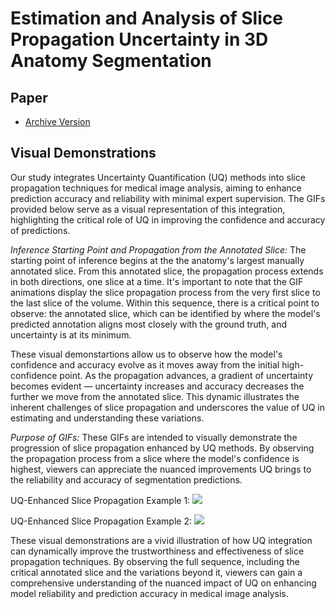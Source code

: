 # Estimation and Analysis of Slice Propagation Uncertainty in 3D Anatomy Segmentation
## Paper
- [Archive Version]()

## Visual Demonstrations
Our study integrates Uncertainty Quantification (UQ) methods into slice propagation techniques for medical image analysis, aiming to enhance prediction accuracy and reliability with minimal expert supervision. The GIFs provided below serve as a visual representation of this integration, highlighting the critical role of UQ in improving the confidence and accuracy of predictions.

*Inference Starting Point and Propagation from the Annotated Slice:*
The starting point of inference begins at the the anatomy's largest manually annotated slice. From this annotated slice, the propagation process extends in both directions, one slice at a time. It's important to note that the GIF animations display the slice propagation process from the very first slice to the last slice of the volume. Within this sequence, there is a critical point to observe: the annotated slice, which can be identified by where the model's predicted annotation aligns most closely with the ground truth, and uncertainty is at its minimum. 

These visual demonstartions allow us to observe how the model's confidence and accuracy evolve as it moves away from the initial high-confidence point. As the propagation advances, a gradient of uncertainty becomes evident — uncertainty increases and accuracy decreases the further we move from the annotated slice. This dynamic illustrates the inherent challenges of slice propagation and underscores the value of UQ in estimating and understanding these variations.

_Purpose of GIFs:_ These GIFs are intended to visually demonstrate the progression of slice propagation enhanced by UQ methods. By observing the propagation process from a slice where the model's confidence is highest, viewers can appreciate the nuanced improvements UQ brings to the reliability and accuracy of segmentation predictions.

UQ-Enhanced Slice Propagation Example 1:
![](GIFs/DecathSpleen_Vol28.gif)

UQ-Enhanced Slice Propagation Example 2:
![](GIFs/SLiver07_Vol02.gif)

These visual demonstrations are a vivid illustration of how UQ integration can dynamically improve the trustworthiness and effectiveness of slice propagation techniques. By observing the full sequence, including the critical annotated slice and the variations beyond it, viewers can gain a comprehensive understanding of the nuanced impact of UQ on enhancing model reliability and prediction accuracy in medical image analysis.
